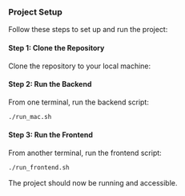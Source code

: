 ### Project Setup

Follow these steps to set up and run the project:

#### Step 1: Clone the Repository
Clone the repository to your local machine:

#### Step 2: Run the Backend
From one terminal, run the backend script:
```bash
./run_mac.sh
```

#### Step 3: Run the Frontend
From another terminal, run the frontend script:
```bash
./run_frontend.sh
```

The project should now be running and accessible.


